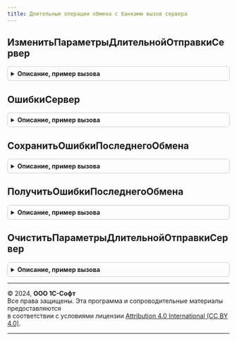 ```yaml
---
title: Длительные операции обмена с банками вызов сервера
---
```



## ИзменитьПараметрыДлительнойОтправкиСервер
<details style="margin: 1em 0; padding: 0.5em; border: 1px solid #ccc; border-radius: 6px;">

<summary style="font-weight: bold; cursor: pointer;">Описание, пример вызова</summary>

```bsl

Процедура ИзменитьПараметрыДлительнойОтправкиСервер(КлючПараметра, НовоеЗначение) Экспорт
```

Пример вызова
```bsl
ДлительныеОперацииОбменаСБанкамиВызовСервера.ИзменитьПараметрыДлительнойОтправкиСервер(КлючПараметра, НовоеЗначение) 
```
</details>

## ОшибкиСервер
<details style="margin: 1em 0; padding: 0.5em; border: 1px solid #ccc; border-radius: 6px;">

<summary style="font-weight: bold; cursor: pointer;">Описание, пример вызова</summary>

```bsl

Функция ОшибкиСервер() Экспорт
```

Пример вызова
```bsl
Результат = ДлительныеОперацииОбменаСБанкамиВызовСервера.ОшибкиСервер() 
```
</details>

## СохранитьОшибкиПоследнегоОбмена
<details style="margin: 1em 0; padding: 0.5em; border: 1px solid #ccc; border-radius: 6px;">

<summary style="font-weight: bold; cursor: pointer;">Описание, пример вызова</summary>

```bsl

Процедура СохранитьОшибкиПоследнегоОбмена(СведенияПоОшибкам, ИмяПользователя = Неопределено) Экспорт
```

Пример вызова
```bsl
ДлительныеОперацииОбменаСБанкамиВызовСервера.СохранитьОшибкиПоследнегоОбмена(СведенияПоОшибкам, ИмяПользователя);
```
</details>

## ПолучитьОшибкиПоследнегоОбмена
<details style="margin: 1em 0; padding: 0.5em; border: 1px solid #ccc; border-radius: 6px;">

<summary style="font-weight: bold; cursor: pointer;">Описание, пример вызова</summary>

```bsl

Функция ПолучитьОшибкиПоследнегоОбмена(ИмяПользователя = Неопределено) Экспорт
```

Пример вызова
```bsl
Результат = ДлительныеОперацииОбменаСБанкамиВызовСервера.ПолучитьОшибкиПоследнегоОбмена(ИмяПользователя);
```
</details>

## ОчиститьПараметрыДлительнойОтправкиСервер
<details style="margin: 1em 0; padding: 0.5em; border: 1px solid #ccc; border-radius: 6px;">

<summary style="font-weight: bold; cursor: pointer;">Описание, пример вызова</summary>

```bsl

Процедура ОчиститьПараметрыДлительнойОтправкиСервер() Экспорт
```

Пример вызова
```bsl
ДлительныеОперацииОбменаСБанкамиВызовСервера.ОчиститьПараметрыДлительнойОтправкиСервер() 
```
</details>

---

© 2024, **ООО 1С-Софт**  
Все права защищены. Эта программа и сопроводительные материалы предоставляются  
в соответствии с условиями лицензии [Attribution 4.0 International (CC BY 4.0)](https://creativecommons.org/licenses/by/4.0/legalcode).

---
